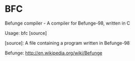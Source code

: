 BFC
===

Befunge compiler - A compiler for Befunge-98, written in C

Usage: bfc [source]

  [source]: A file containing a program written in Befunge-98

Befunge:
http://en.wikipedia.org/wiki/Befunge